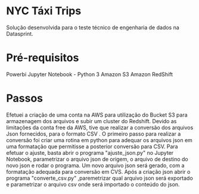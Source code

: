 # NYC Táxi Trips
Solução desenvolvida para o teste técnico de engenharia de dados na Datasprint. 
# Pré-requisitos
Powerbi
Jupyter Notebook - Python 3
Amazon S3
Amazon RedShift
# Passos
Efetuei a criação de uma conta na AWS para utilização do Bucket S3 para armazenagem dos arquivos e subir um cluster do Redshift.
Devido as limitações da conta free da AWS, tive que realizar a conversão dos arquivos Json fornecidos, para o formato CSV .
O primeiro passo para realizar a conversão foi criar uma rotina em python para adequar os arquivos json em uma formatação que permitisse a posterior conversão para CSV.
Para efetuar o ajuste, basta abrir o programa "ajuste_json.py" no Jupyter Notebook, parametrizar o arquivo json de origem, o arquivo de destino do novo json e rodar o programa.
Um novo arquivo json será gerado, com a formatação adequada para conversão em CVS. Após a criação json abrir o programa "converte_csv.py" ,paremetrizar qual arquivo json será exportado e parametrizar o arquivo csv onde será importado o conteúdo do json.
